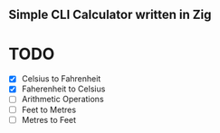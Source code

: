 ## Simple CLI Calculator written in Zig

# TODO
- [x] Celsius to Fahrenheit
- [x] Faherenheit to Celsius
- [ ] Arithmetic Operations
- [ ] Feet to Metres
- [ ] Metres to Feet
